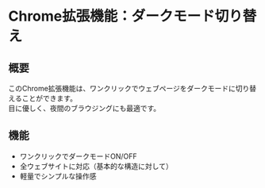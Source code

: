 # Chrome拡張機能：ダークモード切り替え

## 概要
このChrome拡張機能は、ワンクリックでウェブページをダークモードに切り替えることができます。  
目に優しく、夜間のブラウジングにも最適です。

## 機能
- ワンクリックでダークモードON/OFF
- 全ウェブサイトに対応（基本的な構造に対して）
- 軽量でシンプルな操作感

